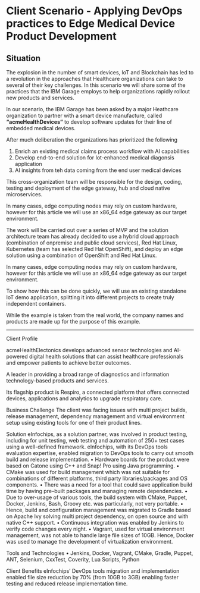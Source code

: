 # Client Scenario - Applying DevOps practices to Edge Medical Device Product Development

## Situation
The explosion in the number of smart devices, IoT and Blockchain has led to a revolution in the approaches that Healthcare organizations can take to several of their key challenges. In this scenario we will share some of the practices that the IBM Garage employs to help organizations rapidly rollout new products and services.

In our scenario, the IBM Garage has been asked by a major Heathcare organization to partner with a smart device manufacture, called **“acmeHealthDevices”** to develop software updates for their line of embedded medical devices. 

After much deliberation the organizations has prioritized the following 
 1. Enrich an existing medical claims process workflow with AI capabilities
 1. Develop end-to-end solution for Iot-enhanced medical diagonsis application
 1. AI insights from teh data coming from the end user medical devices 

This cross-organization team will be responsible for the design, coding, testing and deployment of the edge gateway, hub and cloud native microservices. 

In many cases, edge computing nodes may rely on custom hardware, however for this article we will use an x86_64 edge gateway as our target environment.

The work will be carried out over a series of MVP and the solution architecture team has already decided to use a hybrid cloud approach (combination of onpremise and public cloud services), Red Hat Linux, Kubernetes (team has selected Red Hat OpenShift),  and deploy an edge solution using a combination of OpenShift and Red Hat Linux. 

In many cases, edge computing nodes may rely on custom hardware, however for this article we will use an x86_64 edge gateway as our target environment.
 
To show how this can be done quickly, we will use an existing standalone IoT demo application, splitting it into different projects to create truly independent containers.


 

While the example is taken from the real world, the company names and products are made up for the purpose of this example.

---

Client Profile 

acmeHealthElectonics develops advanced sensor technologies and AI-powered digital health solutions that can assist healthcare professionals and empower patients to achieve better outcomes.

A leader in providing a broad range of diagnostics and information technology-based products and services. 

Its flagship product is Respiro, a connected platform that offers connected devices, applications and analytics to upgrade respiratory care.


Business Challenge 
The client was facing issues with multi project builds, release management, dependency management and virtual environment setup using existing tools for one of their product lines. 

Solution 
eInfochips, as a solution partner, was involved in product testing, including for unit testing, web testing and automation of 250+ test cases using a well-defined framework. eInfochips, with its DevOps tools evaluation expertise, enabled migration to DevOps tools to carry out smooth build and release implementation. 
•	Hardware boards for the product were based on Catone using C++ and Snap! Pro using Java programming. 
•	CMake was used for build management which was not suitable for combinations of different platforms, third party libraries/packages and OS components. 
•	There was a need for a tool that could save application build time by having pre–built packages and managing remote dependencies. 
•	Due to over-usage of various tools, the build system with CMake, Puppet, Docker, Jenkins, Bash, Groovy etc. was particularly, not very portable. 
• Hence, build and configuration management was migrated to Gradle based on Apache Ivy solving multi project dependency, on open source and with native C++ support. 
•	Continuous integration was enabled by Jenkins to verify code changes every night. 
•	Vagrant, used for virtual environment management, was not able to handle large file sizes of 10GB. Hence, Docker was used to manage the development of virtualization environment. 

Tools and Technologies 
• Jenkins, Docker, Vagrant, CMake, Gradle, Puppet, ANT, Selenium, CxxTest, Coverity, Lua Scripts, Python 

Client Benefits 
eInfochips’ DevOps tools migration and implementation enabled file size reduction by 70% (from 10GB to 3GB) enabling faster testing and reduced release implementation time.
